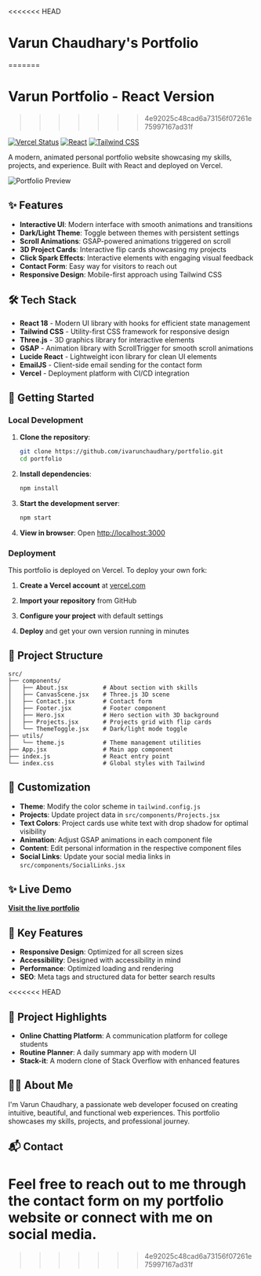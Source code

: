 <<<<<<< HEAD
# Varun Chaudhary's Portfolio
=======
# Varun Portfolio - React Version
>>>>>>> 4e92025c48cad6a73156f07261e75997167ad31f

[![Vercel Status](https://img.shields.io/badge/Vercel-Deployed-success)](https://varun-portfolio.vercel.app)
[![React](https://img.shields.io/badge/React-18-61DAFB?logo=react)](https://reactjs.org/)
[![Tailwind CSS](https://img.shields.io/badge/TailwindCSS-3-38B2AC?logo=tailwind-css)](https://tailwindcss.com/)

A modern, animated personal portfolio website showcasing my skills, projects, and experience. Built with React and deployed on Vercel.

![Portfolio Preview](https://i.imgur.com/placeholder-image.png)

## ✨ Features

- **Interactive UI**: Modern interface with smooth animations and transitions
- **Dark/Light Theme**: Toggle between themes with persistent settings
- **Scroll Animations**: GSAP-powered animations triggered on scroll
- **3D Project Cards**: Interactive flip cards showcasing my projects
- **Click Spark Effects**: Interactive elements with engaging visual feedback
- **Contact Form**: Easy way for visitors to reach out
- **Responsive Design**: Mobile-first approach using Tailwind CSS

## 🛠️ Tech Stack

- **React 18** - Modern UI library with hooks for efficient state management
- **Tailwind CSS** - Utility-first CSS framework for responsive design
- **Three.js** - 3D graphics library for interactive elements
- **GSAP** - Animation library with ScrollTrigger for smooth scroll animations
- **Lucide React** - Lightweight icon library for clean UI elements
- **EmailJS** - Client-side email sending for the contact form
- **Vercel** - Deployment platform with CI/CD integration

## 🚀 Getting Started

### Local Development

1. **Clone the repository**:
   ```bash
   git clone https://github.com/ivarunchaudhary/portfolio.git
   cd portfolio
   ```

2. **Install dependencies**:
   ```bash
   npm install
   ```

3. **Start the development server**:
   ```bash
   npm start
   ```

4. **View in browser**: Open [http://localhost:3000](http://localhost:3000)

### Deployment

This portfolio is deployed on Vercel. To deploy your own fork:

1. **Create a Vercel account** at [vercel.com](https://vercel.com)

2. **Import your repository** from GitHub

3. **Configure your project** with default settings

4. **Deploy** and get your own version running in minutes

## 📁 Project Structure

```
src/
├── components/
│   ├── About.jsx          # About section with skills
│   ├── CanvasScene.jsx    # Three.js 3D scene
│   ├── Contact.jsx        # Contact form
│   ├── Footer.jsx         # Footer component
│   ├── Hero.jsx           # Hero section with 3D background
│   ├── Projects.jsx       # Projects grid with flip cards
│   └── ThemeToggle.jsx    # Dark/light mode toggle
├── utils/
│   └── theme.js           # Theme management utilities
├── App.jsx                # Main app component
├── index.js               # React entry point
└── index.css              # Global styles with Tailwind
```

## 🎨 Customization

- **Theme**: Modify the color scheme in `tailwind.config.js`
- **Projects**: Update project data in `src/components/Projects.jsx`
- **Text Colors**: Project cards use white text with drop shadow for optimal visibility
- **Animation**: Adjust GSAP animations in each component file
- **Content**: Edit personal information in the respective component files
- **Social Links**: Update your social media links in `src/components/SocialLinks.jsx`

## ✨ Live Demo

**[Visit the live portfolio](https://varun-portfolio.vercel.app)**

## 📱 Key Features

- **Responsive Design**: Optimized for all screen sizes
- **Accessibility**: Designed with accessibility in mind
- **Performance**: Optimized loading and rendering
- **SEO**: Meta tags and structured data for better search results

<<<<<<< HEAD
## 📝 Project Highlights

- **Online Chatting Platform**: A communication platform for college students
- **Routine Planner**: A daily summary app with modern UI
- **Stack-it**: A modern clone of Stack Overflow with enhanced features

## 👨‍💻 About Me

I'm Varun Chaudhary, a passionate web developer focused on creating intuitive, beautiful, and functional web experiences. This portfolio showcases my skills, projects, and professional journey.

## 📬 Contact

Feel free to reach out to me through the contact form on my portfolio website or connect with me on social media.
=======
>>>>>>> 4e92025c48cad6a73156f07261e75997167ad31f
